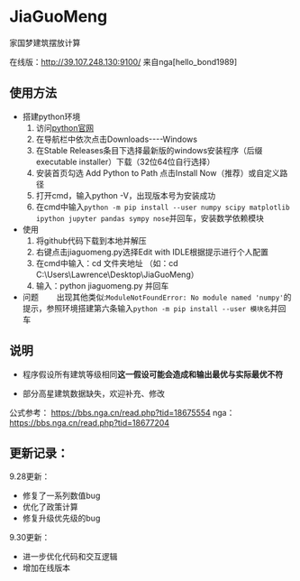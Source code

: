 # JiaGuoMeng
家国梦建筑摆放计算

在线版：http://39.107.248.130:9100/ 来自nga[hello_bond1989]

## 使用方法

- 搭建python环境
	1. 访问[python官网](https://www.python.org/downloads/windows/)
	2. 在导航栏中依次点击Downloads----Windows
	3. 在Stable Releases条目下选择最新版的windows安装程序（后缀executable installer）下载（32位64位自行选择）
	4. 安装首页勾选 Add Python to Path 点击Install Now（推荐）或自定义路径
	5. 打开cmd，输入python -V，出现版本号为安装成功
	6. 在cmd中输入`python -m pip install --user numpy scipy matplotlib ipython jupyter pandas sympy nose`并回车，安装数学依赖模块
- 使用
	1. 将github代码下载到本地并解压
	2. 右键点击jiaguomeng.py选择Edit with IDLE根据提示进行个人配置
	3. 在cmd中输入：cd 文件夹地址 （如：cd C:\Users\Lawrence\Desktop\JiaGuoMeng）
	4. 输入：python jiaguomeng.py 并回车
- 问题
　　出现其他类似:`ModuleNotFoundError: No module named 'numpy'`的提示，参照环境搭建第六条输入`python -m pip install --user 模块名`并回车

## 说明

- 程序假设所有建筑等级相同**这一假设可能会造成和输出最优与实际最优不符**

- 部分高星建筑数据缺失，欢迎补充、修改


公式参考： https://bbs.nga.cn/read.php?tid=18675554
nga：https://bbs.nga.cn/read.php?tid=18677204

## 更新记录：

9.28更新：
- 修复了一系列数值bug
- 优化了政策计算
- 修复升级优先级的bug

9.30更新：
- 进一步优化代码和交互逻辑
- 增加在线版本
